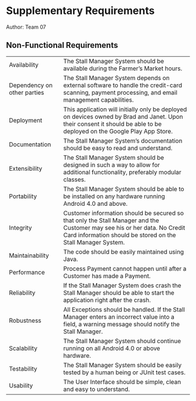 # Supplementary Requirements

Author: Team 07

## Non-Functional Requirements
<table>
<tr>
<td>Availability</td><td>The Stall Manager System should be available during the Farmer’s Market hours.</td>
</tr>
<tr>
<td>Dependency on other parties</td><td>The Stall Manager System depends on external software to handle the credit-card scanning, payment processing, and email management capabilities.</td>
</tr>
<tr>
<td>Deployment</td><td>This application will initially only be deployed on devices owned by Brad and Janet. Upon their consent it should be able to be deployed on the Google Play App Store.</td>
</tr>
<tr>
<td>Documentation</td><td>The Stall Manager System’s documentation should be easy to read and understand.</td>
</tr>
<tr>
<td>Extensibility</td><td>The Stall Manager System should be designed in such a way to allow for additional functionality, preferably modular classes.</td>
</tr>
<tr>
<td>Portability</td><td>The Stall Manager System should be able to be installed on any hardware running Android 4.0 and above.</td>
</tr>
<tr>
<td>Integrity</td><td>Customer information should be secured so that only the Stall Manager and the Customer may see his or her data. No Credit Card information should be stored on the Stall Manager System.</td>
</tr>
<tr>
<td>Maintainability</td><td>The code should be easily maintained using Java.</td>
</tr>
<tr>
<td>Performance</td><td>Process Payment cannot happen until after a Customer has made a Payment.</td>
</tr>
<tr>
<td>Reliability</td><td>If the Stall Manager System does crash the Stall Manager should be able to start the application right after the crash.</td>
</tr>
<tr>
<td>Robustness</td><td>All Exceptions should be handled. If the Stall Manager enters an incorrect value into a field, a warning message should notify the Stall Manager.</td>
</tr>
<tr>
<td>Scalability</td><td>The Stall Manager System should continue running on all Android 4.0 or above hardware.</td>
</tr>
<tr>
<td>Testability</td><td>The Stall Manager System should be easily tested by a human being or JUnit test cases.</td>
</tr>
<tr>
<td>Usability</td><td>The User Interface should be simple, clean and easy to understand.</td>
</tr>
</table>
